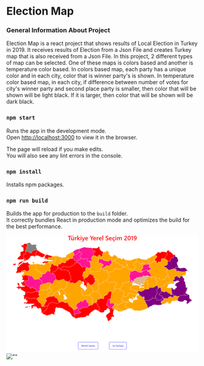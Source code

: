 # Election Map

### General Information About Project

Election Map is a react project that shows results of Local Election in Turkey in 2019. It receives results of Election from a Json File and creates Turkey map that is also received from a Json File. In this project, 2 different types of map can be selected. One of these maps is colors based and another is temperature color based. In colors based map, each party has a unique color and in each city, color that is winner party's is shown. In temperature color based map, in each city, if difference between number of votes for city's winner party and second place party is smaller, then color that will be shown will be light black. If it is larger, then color that will be shown will be dark black.


### `npm start`

Runs the app in the development mode.<br>
Open [http://localhost:3000](http://localhost:3000) to view it in the browser.

The page will reload if you make edits.<br>
You will also see any lint errors in the console.

### `npm install`

Installs npm packages.<br>

### `npm run build`

Builds the app for production to the `build` folder.<br>
It correctly bundles React in production mode and optimizes the build for the best performance.


![""](./sample_photos/photo1.png)
![""](./sample_photos/photo.png)